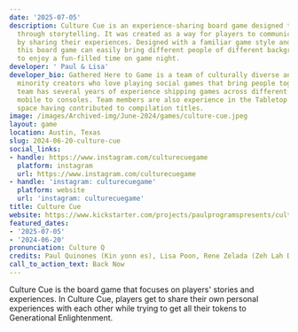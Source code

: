 ```yaml
---
date: '2025-07-05'
description: Culture Cue is an experience-sharing board game designed to connect people
  through storytelling. It was created as a way for players to communicate with others
  by sharing their experiences. Designed with a familiar game style and mechanics
  this board game can easily bring different people of different backgrounds and generations
  to enjoy a fun-filled time on game night.
developer: ' Paul & Lisa'
developer_bio: Gathered Here to Game is a team of culturally diverse and passionate
  minority creators who love playing social games that bring people together. The
  team has several years of experience shipping games across different platforms from
  mobile to consoles. Team members are also experience in the Tabletop Role Playing
  space having contributed to compilation titles.
image: /images/Archived-img/June-2024/games/culture-cue.jpeg
layout: game
location: Austin, Texas
slug: 2024-06-20-culture-cue
social_links:
- handle: https://www.instagram.com/culturecuegame
  platform: instagram
  url: https://www.instagram.com/culturecuegame
- handle: 'instagram: culturecuegame'
  platform: website
  url: 'instagram: culturecuegame'
title: Culture Cue
website: https://www.kickstarter.com/projects/paulprogramspresents/culture-cue/
featured_dates:
- '2025-07-05'
- '2024-06-20'
pronunciation: Culture Q
credits: Paul Quinones (Kin yonn es), Lisa Poon, Rene Zelada (Zeh Lah Dah)
call_to_action_text: Back Now
---
```



Culture Cue is the board game that focuses on players' stories and experiences. In Culture Cue, players get to share their own personal experiences with each other while trying to get all their tokens to Generational Enlightenment.